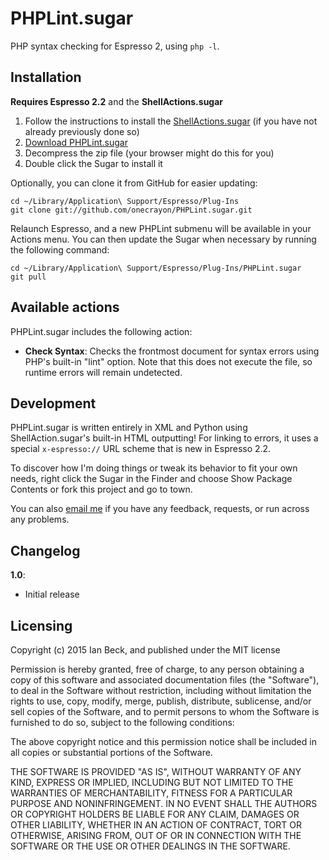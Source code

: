 # PHPLint.sugar

PHP syntax checking for Espresso 2, using `php -l`.

## Installation

**Requires Espresso 2.2** and the **ShellActions.sugar**

1. Follow the instructions to install the [ShellActions.sugar](https://github.com/onecrayon/ShellActions-sugar) (if you have not already previously done so)
2. [Download PHPLint.sugar](http://onecrayon.com/downloads/PHPLint.sugar.zip)
3. Decompress the zip file (your browser might do this for you)
4. Double click the Sugar to install it

Optionally, you can clone it from GitHub for easier updating:

    cd ~/Library/Application\ Support/Espresso/Plug-Ins
    git clone git://github.com/onecrayon/PHPLint.sugar.git

Relaunch Espresso, and a new PHPLint submenu will be available in your Actions menu. You can then update the Sugar when necessary by running the following command:

    cd ~/Library/Application\ Support/Espresso/Plug-Ins/PHPLint.sugar
    git pull

## Available actions

PHPLint.sugar includes the following action:

* **Check Syntax**: Checks the frontmost document for syntax errors using PHP's built-in "lint" option. Note that this does not execute the file, so runtime errors will remain undetected.

## Development

PHPLint.sugar is written entirely in XML and Python using ShellAction.sugar's built-in HTML outputting! For linking to errors, it uses a special `x-espresso://` URL scheme that is new in Espresso 2.2.

To discover how I'm doing things or tweak its behavior to fit your own needs, right click the Sugar in the Finder and choose Show Package Contents or fork this project and go to town.

You can also [email me](http://onecrayon.com/about/contact/) if you have any feedback, requests, or run across any problems.

## Changelog

**1.0**:

* Initial release

## Licensing

Copyright (c) 2015 Ian Beck, and published under the MIT license

Permission is hereby granted, free of charge, to any person obtaining a copy of this software and associated documentation files (the "Software"), to deal in the Software without restriction, including without limitation the rights to use, copy, modify, merge, publish, distribute, sublicense, and/or sell copies of the Software, and to permit persons to whom the Software is furnished to do so, subject to the following conditions:

The above copyright notice and this permission notice shall be included in all copies or substantial portions of the Software.

THE SOFTWARE IS PROVIDED "AS IS", WITHOUT WARRANTY OF ANY KIND, EXPRESS OR IMPLIED, INCLUDING BUT NOT LIMITED TO THE WARRANTIES OF MERCHANTABILITY, FITNESS FOR A PARTICULAR PURPOSE AND NONINFRINGEMENT. IN NO EVENT SHALL THE AUTHORS OR COPYRIGHT HOLDERS BE LIABLE FOR ANY CLAIM, DAMAGES OR OTHER LIABILITY, WHETHER IN AN ACTION OF CONTRACT, TORT OR OTHERWISE, ARISING FROM, OUT OF OR IN CONNECTION WITH THE SOFTWARE OR THE USE OR OTHER DEALINGS IN THE SOFTWARE.
